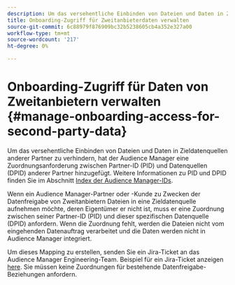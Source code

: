 ```yaml
---
description: Um das versehentliche Einbinden von Dateien und Daten in Zieldatenquellen anderer Partner oder Kunden zu verhindern, hat Audience Manager eine Zuordnungsanforderung zwischen Partner-ID (PID) und den Datenquellen anderer Partner hinzugefügt.
title: Onboarding-Zugriff für Zweitanbieterdaten verwalten
source-git-commit: 6c88979f876909bc32b5238605cb4a352e327a00
workflow-type: tm+mt
source-wordcount: '217'
ht-degree: 0%

---
```


# Onboarding-Zugriff für Daten von Zweitanbietern verwalten {#manage-onboarding-access-for-second-party-data}

Um das versehentliche Einbinden von Dateien und Daten in Zieldatenquellen anderer Partner zu verhindern, hat der Audience Manager eine Zuordnungsanforderung zwischen Partner-ID (PID) und Datenquellen (DPID) anderer Partner hinzugefügt. Weitere Informationen zu PID und DPID finden Sie im Abschnitt [Index der Audience Manager-IDs](https://experienceleague.adobe.com/docs/audience-manager/user-guide/reference/ids-in-aam.html).

Wenn ein Audience Manager-Partner oder -Kunde zu Zwecken der Datenfreigabe von Zweitanbietern Dateien in eine Zieldatenquelle aufnehmen möchte, deren Eigentümer er nicht ist, muss er eine Zuordnung zwischen seiner Partner-ID (PID) und dieser spezifischen Datenquelle (DPID) anfordern. Wenn die Zuordnung fehlt, werden die Dateien nicht vom eingehenden Datenauftrag verarbeitet und die Daten werden nicht in Audience Manager integriert.

Um dieses Mapping zu erstellen, senden Sie ein Jira-Ticket an das Audience Manager Engineering-Team. Beispiel für ein Jira-Ticket anzeigen [here](https://jira.corp.adobe.com/browse/AAM-60353). Sie müssen keine Zuordnungen für bestehende Datenfreigabe-Beziehungen anfordern.
